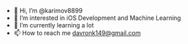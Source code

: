 - 👋 Hi, I’m @karimov8899
- 👀 I’m interested in iOS Development and Machine Learning
- 🌱 I’m currently learning a lot 
- 📫 How to reach me davronk149@gmail.com

<!---
karimov8899/karimov8899 is a ✨ special ✨ repository because its `README.md` (this file) appears on your GitHub profile.
You can click the Preview link to take a look at your changes.
--->
